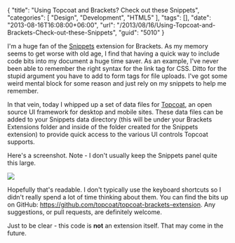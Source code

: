 {
	"title": "Using Topcoat and Brackets? Check out these Snippets",
	"categories": [
		"Design",
		"Development",
		"HTML5"
	],
	"tags": [],
	"date": "2013-08-16T16:08:00+06:00",
	"url": "/2013/08/16/Using-Topcoat-and-Brackets-Check-out-these-Snippets",
	"guid": "5010"
}

I'm a huge fan of the <a href="https://github.com/jrowny/brackets-snippets">Snippets</a> extension for Brackets. As my memory seems to get worse with old age, I find that having a quick way to include code bits into my document a huge time saver. As an example, I've never been able to remember the right syntax for the link tag for CSS. Ditto for the stupid argument you have to add to form tags for file uploads. I've got some weird mental block for some reason and just rely on my snippets to help me remember.
<!--more-->
In that vein, today I whipped up a set of data files for <a href="http://topcoat.io">Topcoat</a>, an open source UI framework for desktop and mobile sites. These data files can be added to your Snippets data directory (this will be under your Brackets Extensions folder and inside of the folder created for the Snippets extension) to provide quick access to the various UI controls Topcoat supports.

Here's a screenshot. Note - I don't usually keep the Snippets panel quite this large. 

<img src="http://static.raymondcamden.com/images/tcb.png" />

Hopefully that's readable. I don't typically use the keyboard shortcuts so I didn't really spend a lot of time thinking about them. You can find the bits up on GitHub: <a href="https://github.com/topcoat/topcoat-brackets-extension">https://github.com/topcoat/topcoat-brackets-extension</a>. Any suggestions, or pull requests, are definitely welcome.

Just to be clear - this code is <strong>not</strong> an extension itself. That may come in the future.